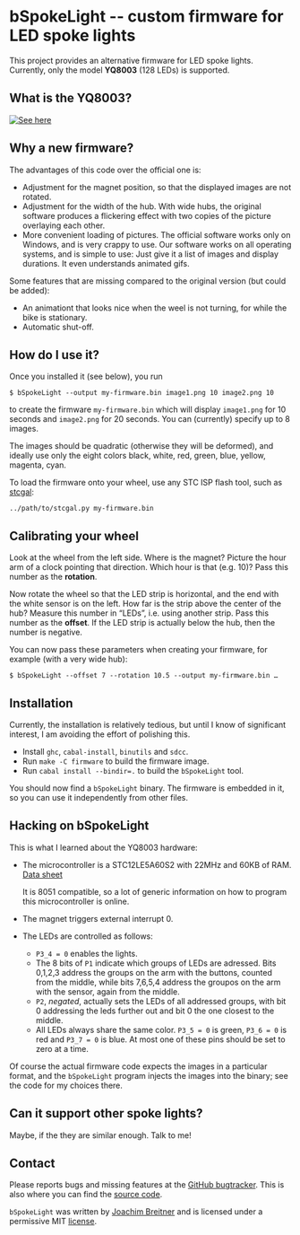 bSpokeLight -- custom firmware for LED spoke lights
===================================================

This project provides an alternative firmware for LED spoke lights. Currently,
only the model **YQ8003** (128 LEDs) is supported.

What is the YQ8003?
-------------------

[![See here](https://img.youtube.com/vi/oN4Q87aC5l4/0.jpg)](https://www.youtube.com/watch?v=oN4Q87aC5l4)

Why a new firmware?
-------------------

The advantages of this code over the official one is:

 * Adjustment for the magnet position, so that the displayed images are not
   rotated.
 * Adjustment for the width of the hub. With wide hubs, the original software
   produces a flickering effect with two copies of the picture overlaying each
   other.
 * More convenient loading of pictures. The official software works only on
   Windows, and is very crappy to use. Our software works on all operating
   systems, and is simple to use: Just give it a list of images and display
   durations. It even understands animated gifs.

Some features that are missing compared to the original version (but could be
added):

 * An animationt that looks nice when the weel is not turning, for while the
   bike is stationary.
 * Automatic shut-off.

How do I use it?
----------------

Once you installed it (see below), you run

    $ bSpokeLight --output my-firmware.bin image1.png 10 image2.png 10

to create the firmware `my-firmware.bin` which will display `image1.png` for 10
seconds and `image2.png` for 20 seconds. You can (currently) specify up to 8
images.

The images should be quadratic (otherwise they will be deformed), and ideally
use only the eight colors black, white, red, green, blue, yellow, magenta,
cyan.

To load the firmware onto your wheel, use any STC ISP flash tool, such as
[stcgal](https://github.com/grigorig/stcgal):

    ../path/to/stcgal.py my-firmware.bin

Calibrating your wheel
----------------------

Look at the wheel from the left side. Where is the magnet? Picture the hour arm
of a clock pointing that direction. Which hour is that (e.g. 10)? Pass this
number as the **rotation**.

Now rotate the wheel so that the LED strip is horizontal, and the end with the
white sensor is on the left. How far is the strip above the center of the hub?
Measure this number in “LEDs”, i.e. using another strip. Pass this number as
the **offset**. If the LED strip is actually below the hub, then the number is negative.

You can now pass these parameters when creating your firmware, for example
(with a very wide hub):

    $ bSpokeLight --offset 7 --rotation 10.5 --output my-firmware.bin …


Installation
------------

Currently, the installation is relatively tedious, but until I know of
significant interest, I am avoiding the effort of polishing this.

 * Install `ghc`, `cabal-install`, `binutils` and `sdcc`.
 * Run `make -C firmware` to build the firmware image.
 * Run `cabal install --bindir=.` to build the `bSpokeLight` tool.

You should now find a `bSpokeLight` binary. The firmware is embedded in it, so
you can use it independently from other files.


Hacking on bSpokeLight
----------------------

This is what I learned about the YQ8003 hardware:

 * The microcontroller is a STC12LE5A60S2 with 22MHz and 60KB of RAM. [Data
   sheet](www.stcmcu.com/datasheet/stc/stc-ad-pdf/stc12c5a60s2-english.pdf)

   It is 8051 compatible, so a lot of generic information on how to program
   this microcontroller is online.
 * The magnet triggers external interrupt 0.
 * The LEDs are controlled as follows:

   - `P3_4 = 0` enables the lights.
   - The 8 bits of `P1` indicate which groups of LEDs are adressed. Bits 0,1,2,3
     address the groups on the arm with the buttons, counted from the middle,
     while bits 7,6,5,4 address the groupos on the arm with the sensor, again
     from the middle.
   - `P2`, _negated_, actually sets the LEDs of all addressed groups, with bit
     0 addressing the leds further out and bit 0 the one closest to the middle.
   - All LEDs always share the same color. `P3_5 = 0` is green, `P3_6 = 0` is
     red and `P3_7 = 0` is blue. At most one of these pins should be set to
     zero at a time.

Of course the actual firmware code expects the images in a particular format,
and the `bSpokeLight` program injects the images into the binary; see the code
for my choices there.

Can it support other spoke lights?
----------------------------------

Maybe, if the they are similar enough. Talk to me!

Contact
-------

Please reports bugs and missing features at the [GitHub bugtracker]. This is
also where you can find the [source code].

`bSpokeLight` was written by [Joachim Breitner] and is licensed under a
permissive MIT [license].

[GitHub bugtracker]: https://github.com/nomeata/bSpokeLight/issues
[source code]: https://github.com/nomeata/bSpokeLight
[Joachim Breitner]: http://www.joachim-breitner.de/
[license]: https://github.com/nomeata/bSpokeLight/blob/LICENSE


